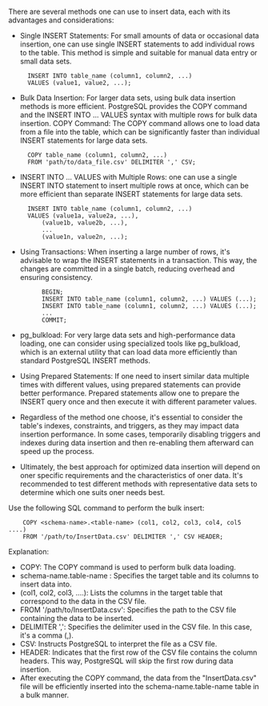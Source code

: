 There are several methods one can use to insert data, each with its advantages and considerations:

- Single INSERT Statements: For small amounts of data or occasional data insertion, one can use single INSERT statements to add individual rows to the table. This method is simple and suitable for manual data entry or small data sets.

        INSERT INTO table_name (column1, column2, ...)
        VALUES (value1, value2, ...);

- Bulk Data Insertion: For larger data sets, using bulk data insertion methods is more efficient. PostgreSQL provides the COPY command and the INSERT INTO ... VALUES syntax with multiple rows for bulk data insertion.
COPY Command: The COPY command allows one to load data from a file into the table, which can be significantly faster than individual INSERT statements for large data sets.

        COPY table_name (column1, column2, ...)
        FROM 'path/to/data_file.csv' DELIMITER ',' CSV;

- INSERT INTO ... VALUES with Multiple Rows: one can use a single INSERT INTO statement to insert multiple rows at once, which can be more efficient than separate INSERT statements for large data sets.

        INSERT INTO table_name (column1, column2, ...)
        VALUES (value1a, value2a, ...),
            (value1b, value2b, ...),
            ...
            (value1n, value2n, ...);

- Using Transactions: When inserting a large number of rows, it's advisable to wrap the INSERT statements in a transaction. This way, the changes are committed in a single batch, reducing overhead and ensuring consistency.

            BEGIN;
            INSERT INTO table_name (column1, column2, ...) VALUES (...);
            INSERT INTO table_name (column1, column2, ...) VALUES (...);
            ...
            COMMIT;

- pg_bulkload: For very large data sets and high-performance data loading, one can consider using specialized tools like pg_bulkload, which is an external utility that can load data more efficiently than standard PostgreSQL INSERT methods.

- Using Prepared Statements: If one need to insert similar data multiple times with different values, using prepared statements can provide better performance. Prepared statements allow one to prepare the INSERT query once and then execute it with different parameter values.

- Regardless of the method one choose, it's essential to consider the table's indexes, constraints, and triggers, as they may impact data insertion performance. In some cases, temporarily disabling triggers and indexes during data insertion and then re-enabling them afterward can speed up the process.

- Ultimately, the best approach for optimized data insertion will depend on oner specific requirements and the characteristics of oner data. It's recommended to test different methods with representative data sets to determine which one suits oner needs best.

Use the following SQL command to perform the bulk insert:

        COPY <schema-name>.<table-name> (col1, col2, col3, col4, col5 ....)
        FROM '/path/to/InsertData.csv' DELIMITER ',' CSV HEADER;

Explanation:

- COPY: The COPY command is used to perform bulk data loading.
- schema-name.table-name : Specifies the target table and its columns to insert data into.
- (col1, col2, col3, ....): Lists the columns in the target table that correspond to the data in the CSV file.
- FROM '/path/to/InsertData.csv': Specifies the path to the CSV file containing the data to be inserted.
- DELIMITER ',': Specifies the delimiter used in the CSV file. In this case, it's a comma (,).
- CSV: Instructs PostgreSQL to interpret the file as a CSV file.
- HEADER: Indicates that the first row of the CSV file contains the column headers. This way, PostgreSQL will skip the first row during data insertion.
- After executing the COPY command, the data from the "InsertData.csv" file will be efficiently inserted into the schema-name.table-name table in a bulk manner.